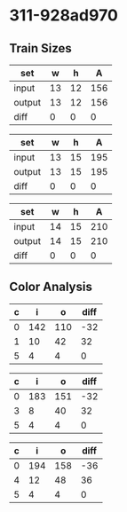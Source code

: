 # 311-928ad970
## Train Sizes

|set|w|h|A|
|---|---|---|---|
|input|13|12|156|
|output|13|12|156|
|diff|0|0|0|


|set|w|h|A|
|---|---|---|---|
|input|13|15|195|
|output|13|15|195|
|diff|0|0|0|


|set|w|h|A|
|---|---|---|---|
|input|14|15|210|
|output|14|15|210|
|diff|0|0|0|


## Color Analysis

|c|i|o|diff|
|---|---|---|---|
|0|142|110|-32|
|1|10|42|32|
|5|4|4|0|


|c|i|o|diff|
|---|---|---|---|
|0|183|151|-32|
|3|8|40|32|
|5|4|4|0|


|c|i|o|diff|
|---|---|---|---|
|0|194|158|-36|
|4|12|48|36|
|5|4|4|0|


